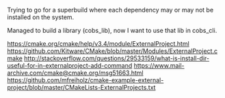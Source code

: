 Trying to go for a superbuild where each dependency may or may not be installed on the system. 

Managed to build a library (cobs_lib), now I want to use that lib in cobs_cli. 

https://cmake.org/cmake/help/v3.4/module/ExternalProject.html
https://github.com/Kitware/CMake/blob/master/Modules/ExternalProject.cmake
http://stackoverflow.com/questions/29533159/what-is-install-dir-useful-for-in-externalproject-add-command
https://www.mail-archive.com/cmake@cmake.org/msg51663.html
https://github.com/mfreiholz/cmake-example-external-project/blob/master/CMakeLists-ExternalProjects.txt

